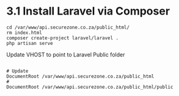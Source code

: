 # 3.1 Install Laravel via Composer

```shell
cd /var/www/api.securezone.co.za/public_html/
rm index.html
composer create-project laravel/laravel .
php artisan serve
```

Update VHOST to point to Laravel Public folder

```shell

# Update
DocumentRoot /var/www/api.securezone.co.za/public_html
#
DocumentRoot /var/www/api.securezone.co.za/public_html/public
```
